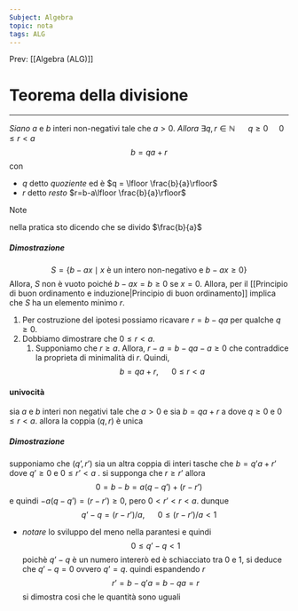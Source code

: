 ```yaml
---
Subject: Algebra
topic: nota
tags: ALG
---
```


Prev: [[Algebra (ALG)]]

# Teorema della divisione
---
_Siano_ $a$ e $b$ interi non-negativi tale che $a > 0$.
_Allora_ $\exists q,r \in \mathbb{N}\ \ \ \ \ \ q \geq 0 \ \ \ \ \   0 \leq r < a$
$$b  =  qa+r$$
con 
- $q$ detto _quoziente_ ed è $q = \lfloor \frac{b}{a}\rfloor$ 
- $r$ detto _resto_ $r=b-a\lfloor \frac{b}{a}\rfloor$  
>[!note]
>nella pratica sto dicendo che se divido $\frac{b}{a}$
##### Dimostrazione
$$S = \{b-ax \mid x \text{ è un intero non-negativo e } b -ax \geq0\}$$
 Allora, $S$ non è vuoto poiché  $b − ax = b \geq 0$ se $x = 0$. Allora, per il [[Principio di buon ordinamento e induzione|Principio di buon ordinamento]] implica che $S$ ha un elemento minimo $r$.
1. Per costruzione del ipotesi possiamo ricavare  $r = b − qa$ per qualche $q \geq 0$.
2. Dobbiamo dimostrare che $0 \leq r < a$.
	1. Supponiamo che $r \geq a$. Allora, $r −a=b−qa−a\geq0$ che contraddice la proprieta di minimalità di $r$. Quindi,
 $$b= qa + r,\ \ \ \ \ \ 0 \le r <a $$

#### univocità
sia $a$ e $b$ interi non negativi tale che $a > 0$  e sia $b= qa +r$ a dove $q \geq 0$ e $0 \leq r <a$. allora la coppia $(q,r)$ è unica

##### Dimostrazione
supponiamo che $(q’,r’)$ sia un altra coppia di interi tasche che $b= q’a+r’$ dove $q’\geq 0$ e $0 \leq r’ <a$ . si supponga che $r\geq r’$ allora
$$0=b-b=a(q-q’)+(r-r’)$$
e quindi $-a(q-q’)=(r-r’) \geq 0$, pero $0<r’<r<a$. dunque 
$$q’-q =(r-r’)/a, \ \ \ \ \ \ 0 \leq(r-r’)/a <1$$
- _notare_ lo sviluppo del meno nella parantesi
e quindi 
$$0 \leq q’-q <1$$
poichè $q’-q$ è un numero intererò ed è schiacciato tra 0 e 1, si deduce che $q’-q=0$ ovvero $q’ = q$. quindi espandendo $r$
$$r’=b-q’a=b-qa=r$$
si dimostra cosi che le quantità sono uguali 